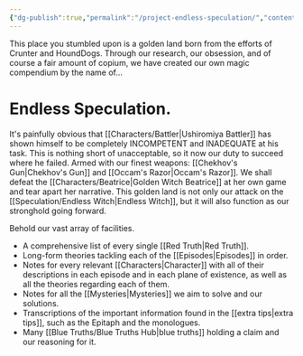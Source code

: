 ```yaml
---
{"dg-publish":true,"permalink":"/project-endless-speculation/","contentClasses":"center-headings red-truth red-links blue-truth","tags":["gardenEntry"],"created":"2025-02-27T17:44:11.788+01:00","updated":"2025-03-23T17:26:33.917+01:00"}
---
```



This place you stumbled upon is a golden land born from the efforts of Crunter and HoundDogs.
Through our research, our obsession, and of course a fair amount of copium, we have created our own magic compendium by the name of...
# Endless Speculation.

It's painfully obvious that [[Characters/Battler\|Ushiromiya Battler]] has shown himself to be completely INCOMPETENT and INADEQUATE at his task. This is nothing short of unacceptable, so it now our duty to succeed where he failed.
Armed with our finest weapons: [[Chekhov's Gun\|Chekhov's Gun]] and [[Occam's Razor\|Occam's Razor]]. We shall defeat the [[Characters/Beatrice\|Golden Witch Beatrice]] at her own game and tear apart her narrative.
This golden land is not only our attack on the [[Speculation/Endless Witch\|Endless Witch]], but it will also function as our stronghold going forward.

Behold our vast array of facilities.
- A comprehensive list of every single [[Red Truth\|Red Truth]].
- Long-form theories tackling each of the [[Episodes\|Episodes]] in order.
- Notes for every relevant [[Characters\|Character]] with all of their descriptions in each episode and in each plane of existence, as well as all the theories regarding each of them.
- Notes for all the [[Mysteries\|Mysteries]] we aim to solve and our solutions.
- Transcriptions of the important information found in the [[extra tips\|extra tips]], such as the Epitaph and the monologues.
- Many [[Blue Truths/Blue Truths Hub\|blue truths]] holding a claim and our reasoning for it.

